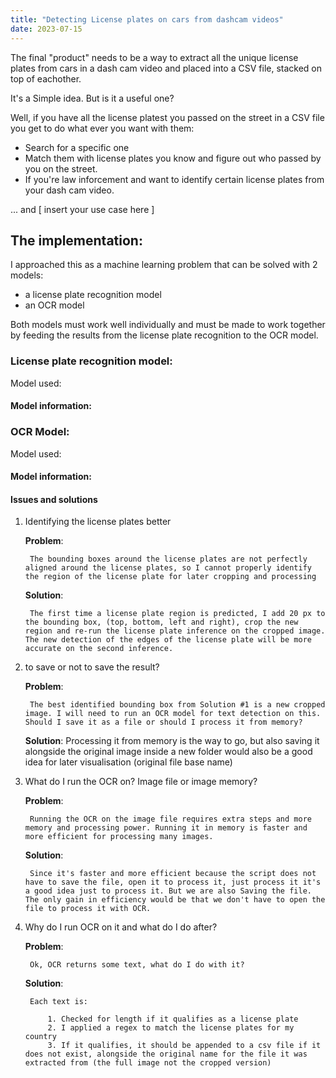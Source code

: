 ```yaml
---
title: "Detecting License plates on cars from dashcam videos"
date: 2023-07-15
---
```


The final "product" needs to be a way to extract all the unique license plates from cars in a dash cam video and placed into a CSV file, stacked on top of eachother.

It's a Simple idea. But is it a useful one?

Well, if you have all the license platest you passed on the street in a CSV file you get to do what ever you want with them:

- Search for a specific one
- Match them with license plates you know and figure out who passed by you on the street.
- If you're law inforcement and want to identify certain license plates from your dash cam video.

... and [ insert your use case here ]

## The implementation:

I approached this as a machine learning problem that can be solved with 2 models:

- a license plate recognition model
- an OCR model

Both models must work well individually and must be made to work together by feeding the results from the license plate recognition to the OCR model.

### License plate recognition model:

Model used:

#### Model information:

### OCR Model:

Model used:

#### Model information:

#### Issues and solutions

1. Identifying the license plates better

    **Problem**:

        The bounding boxes around the license plates are not perfectly aligned around the license plates, so I cannot properly identify the region of the license plate for later cropping and processing

    **Solution**:

        The first time a license plate region is predicted, I add 20 px to the bounding box, (top, bottom, left and right), crop the new region and re-run the license plate inference on the cropped image. The new detection of the edges of the license plate will be more accurate on the second inference.
2. to save or not to save the result?

    **Problem**:

        The best identified bounding box from Solution #1 is a new cropped image. I will need to run an OCR model for text detection on this. Should I save it as a file or should I process it from memory?

    **Solution**:
        Processing it from memory is the way to go, but also saving it alongside the original image inside a new folder would also be a good idea for later visualisation (original file base name)
3. What do I run the OCR on? Image file or image memory?

    **Problem**: 

        Running the OCR on the image file requires extra steps and more memory and processing power. Running it in memory is faster and more efficient for processing many images.

    **Solution**: 

        Since it's faster and more efficient because the script does not have to save the file, open it to process it, just process it it's a good idea just to process it. But we are also Saving the file. The only gain in efficiency would be that we don't have to open the file to process it with OCR.
4. Why do I run OCR on it and what do I do after?

    **Problem**:

        Ok, OCR returns some text, what do I do with it?

    **Solution**:

        Each text is: 

            1. Checked for length if it qualifies as a license plate 
            2. I applied a regex to match the license plates for my country
            3. If it qualifies, it should be appended to a csv file if it does not exist, alongside the original name for the file it was extracted from (the full image not the cropped version)




